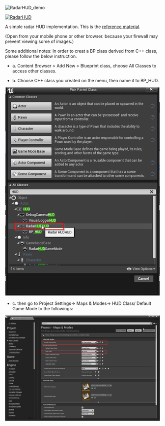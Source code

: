 ![RadarHUD_demo](https://github.com/SeokLeeUS/RadarHUD/raw/master/_image/radar_hud.gif)

[![RadarHUD](https://img.youtube.com/vi/i5xZHwDOt7Y/hqdefault.jpg)](https://youtu.be/i5xZHwDOt7Y) 

A simple radar HUD implementation. This is the [reference material](https://orfeasel.com/cpp-radar/).

(Open from your mobile phone or other browser. because your firewall may prevent viewing some of images.)

Some additional notes: In order to creat a BP class derived from C++ class, please follow the below instruction.

- a. Content Browser > Add New > Blueprint class, choose All Classes to access other classes. 

- b. Choose C++ class you created on the menu, then name it to BP_HUD.

![BP_HUD](https://github.com/SeokLeeUS/RadarHUD/raw/master/_image/BP_HUD_Class.png)

- c. then go to Project Settings-> Maps & Modes-> HUD Class/ Default Game Mode to the followings:

![Project Settings](https://github.com/SeokLeeUS/RadarHUD/raw/master/_image/Project_Settings.png)




